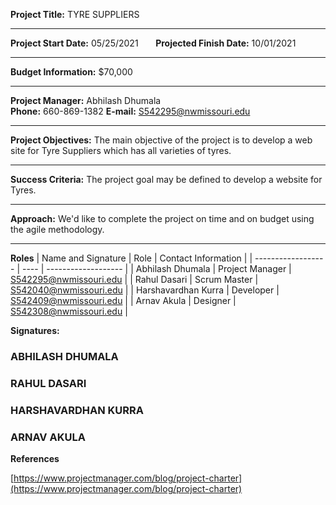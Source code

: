 **Project Title:** TYRE SUPPLIERS<br>
<hr/>

**Project Start Date:** 05/25/2021 &nbsp;&nbsp;&nbsp;&nbsp;&nbsp; **Projected Finish Date:** 10/01/2021
<hr/>

**Budget Information:** $70,000
<hr/>

**Project Manager:** Abhilash Dhumala <br>
**Phone:** 660-869-1382
**E-mail:** S542295@nwmissouri.edu 
<hr/>

**Project Objectives:** The main objective of the project is to develop a web site for Tyre Suppliers which has all varieties of tyres. 
<hr/>

**Success Criteria:** The project goal may be defined to develop a website for Tyres. 
<hr/>

**Approach:** We'd like to complete the project on time and on budget using the agile methodology. 
<hr/>

**Roles**
| Name and Signature | Role | Contact Information |
| ------------------ | ---- | ------------------- |
| Abhilash Dhumala | Project Manager | S542295@nwmissouri.edu |
| Rahul Dasari | Scrum Master | S542040@nwmissouri.edu |
| Harshavardhan Kurra | Developer | S542409@nwmissouri.edu |
| Arnav Akula | Designer | S542308@nwmissouri.edu |

**Signatures:**

### ABHILASH DHUMALA 

### RAHUL DASARI 

### HARSHAVARDHAN KURRA 

### ARNAV AKULA 

**References**

[https://www.projectmanager.com/blog/project-charter](https://www.projectmanager.com/blog/project-charter)
